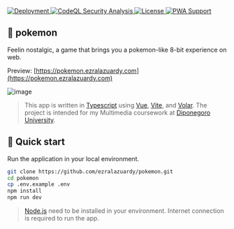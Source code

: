 <a href="https://pokemon.ezralazuardy.com/">
  <img src="https://therealsujitk-vercel-badge.vercel.app/?app=pokemon.ezralazuardy" alt="Deployment">
</a>
<a href="https://github.com/ezralazuardy/pokemon/actions/workflows/codeql-analysis.yml">
  <img src="https://img.shields.io/github/workflow/status/ezralazuardy/pokemon/CodeQL?label=security" alt="CodeQL Security Analysis">
</a>
<a href="https://github.com/ezralazuardy/pokemon/blob/master/LICENSE">
  <img src="https://img.shields.io/github/license/ezralazuardy/pokemon" alt="License">
</a>
<a href="https://web.dev/progressive-web-apps">
    <img alt="PWA Support" src="https://img.shields.io/badge/%20pwa-enabled-blueviolet">
</a>

## 🦑 pokemon

Feelin nostalgic, a game that brings you a pokemon-like 8-bit experience on web.

Preview: [https://pokemon.ezralazuardy.com](https://pokemon.ezralazuardy.com)

![image](https://user-images.githubusercontent.com/24422019/165060257-a4b45702-ce42-41ce-93ab-059a0f29a7db.png)

> This app is written in [Typescript](https://www.typescriptlang.org) using [Vue](https://vuejs.org), [Vite](https://vitejs.dev), and [Volar](https://github.com/johnsoncodehk/volar). The project is intended for my Multimedia coursework at [Diponegoro University](https://ft.undip.ac.id/en/site).

## 🚀 Quick start

Run the application in your local environment.

```bash
git clone https://github.com/ezralazuardy/pokemon.git
cd pokemon
cp .env.example .env
npm install
npm run dev
```

> [Node.js](https://nodejs.org) need to be installed in your environment. Internet connection is required to run the app.
